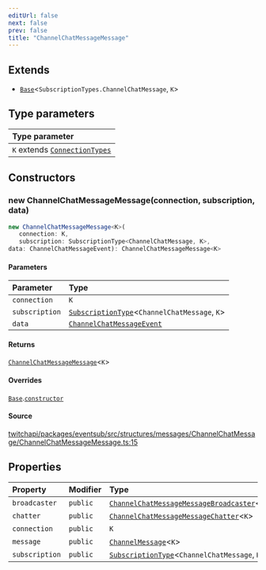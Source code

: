 ```yaml
---
editUrl: false
next: false
prev: false
title: "ChannelChatMessageMessage"
---
```


## Extends

- [`Base`](Base.md)\<`SubscriptionTypes.ChannelChatMessage`, `K`\>

## Type parameters

| Type parameter |
| :------ |
| `K` extends [`ConnectionTypes`](../type-aliases/ConnectionTypes.md) |

## Constructors

### new ChannelChatMessageMessage(connection, subscription, data)

```ts
new ChannelChatMessageMessage<K>(
   connection: K, 
   subscription: SubscriptionType<ChannelChatMessage, K>, 
data: ChannelChatMessageEvent): ChannelChatMessageMessage<K>
```

#### Parameters

| Parameter | Type |
| :------ | :------ |
| `connection` | `K` |
| `subscription` | [`SubscriptionType`](../type-aliases/SubscriptionType.md)\<`ChannelChatMessage`, `K`\> |
| `data` | [`ChannelChatMessageEvent`](../interfaces/ChannelChatMessageEvent.md) |

#### Returns

[`ChannelChatMessageMessage`](ChannelChatMessageMessage.md)\<`K`\>

#### Overrides

[`Base`](Base.md).[`constructor`](Base.md#constructors)

#### Source

[twitchapi/packages/eventsub/src/structures/messages/ChannelChatMessage/ChannelChatMessageMessage.ts:15](https://github.com/pablornc/twitchapi//blob/f8a75ccd701e54db4c91e2b0128974da23f25d14/packages/eventsub/src/structures/messages/ChannelChatMessage/ChannelChatMessageMessage.ts#L15)

## Properties

| Property | Modifier | Type | Inherited from |
| :------ | :------ | :------ | :------ |
| `broadcaster` | `public` | [`ChannelChatMessageMessageBroadcaster`](ChannelChatMessageMessageBroadcaster.md)\<`K`\> | - |
| `chatter` | `public` | [`ChannelChatMessageMessageChatter`](ChannelChatMessageMessageChatter.md)\<`K`\> | - |
| `connection` | `public` | `K` | [`Base`](Base.md).`connection` |
| `message` | `public` | [`ChannelMessage`](ChannelMessage.md)\<`K`\> | - |
| `subscription` | `public` | [`SubscriptionType`](../type-aliases/SubscriptionType.md)\<`ChannelChatMessage`, `K`\> | [`Base`](Base.md).`subscription` |
